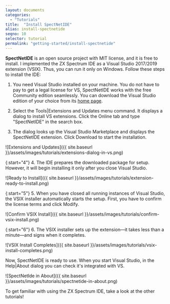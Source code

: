 ```yaml
---
layout: documents
categories: 
  - "Tutorials"
title:  "Install SpectNetIDE"
alias: install-spectnetide
seqno: 10
selector: tutorial
permalink: "getting-started/install-spectnetide"
---
```


__SpectNetIDE__ is an open source project with MIT license, and it is free to install. I implemented the ZX Spectrum IDE as a Visual Studio 2017/2019 extension (VSIX). Thus, you can run it only on Windows. Follow these steps to install the IDE:

1. You need Visual Studio installed on your machine. You do not have to pay to get a legal license for VS, SpectNetIDE works with the free Community edition seamlessly. You can download the Visual Studio edition of your choice from its [home page](https://visualstudio.microsoft.com/downloads/).

2. Select the Tools\|Extensions and Updates menu command. It displays a dialog to install VS extensions. Click the Online tab and type "SpectNetIDE" in the search box.
  
3. The dialog looks up the Visual Studio Marketplace and displays the SpectNetIDE extension. Click Download to start the installation.

![Extensions and Updates]({{ site.baseurl }}/assets/images/tutorials/extensions-dialog-in-vs.png)

{:start="4"}
4. The IDE prepares the downloaded package for setup. However, it will begin installing it only after you close Visual Studio.

![Ready to Install]({{ site.baseurl }}/assets/images/tutorials/extension-ready-to-install.png)

{:start="5"}
5. When you have closed all running instances of Visual Studio, the VSIX installer automatically starts the setup. First, you have to confirm the license terms and click Modify.

![Confirm VSIX Install]({{ site.baseurl }}/assets/images/tutorials/confirm-vsix-install.png)

{:start="6"}
6. The VSIX installer sets up the extension&mdash;it takes less than a minute&mdash;and signs when it completes.

![VSIX Install Completes]({{ site.baseurl }}/assets/images/tutorials/vsix-install-completes.png)

Now, SpectNetIDE is ready to use. When you start Visual Studio, in the Help\|About dialog you can check it's integrated with VS.

![SpectNetIde in About]({{ site.baseurl }}/assets/images/tutorials/spectnetide-in-about.png)

To get familiar with using the ZX Spectrum IDE, take a look at the other tutorials!

